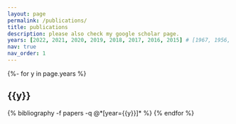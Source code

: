```yaml
---
layout: page
permalink: /publications/
title: publications
description: please also check my google scholar page.
years: [2022, 2021, 2020, 2019, 2018, 2017, 2016, 2015] # [1967, 1956, 1950, 1935, 1905]
nav: true
nav_order: 1
---
```

<!-- _pages/publications.md -->
<div class="publications">

{%- for y in page.years %}
  <h2 class="year">{{y}}</h2>
  {% bibliography -f papers -q @*[year={{y}}]* %}
{% endfor %}

</div>
